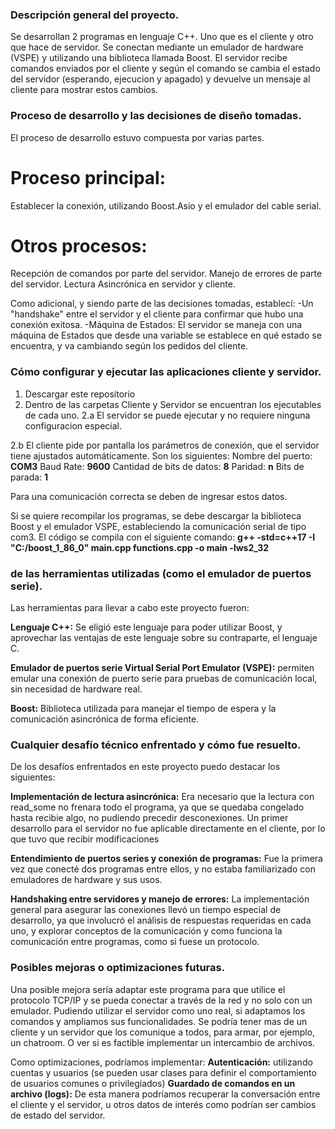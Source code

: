 ### Descripción general del proyecto.

Se desarrollan 2 programas en lenguaje C++. Uno que es el cliente y otro que hace de servidor. Se conectan mediante un emulador de hardware (VSPE) y utilizando una biblioteca llamada Boost. El servidor recibe comandos enviados por el cliente y según el comando se cambia el estado del servidor (esperando, ejecucion y apagado) y devuelve un mensaje al cliente para mostrar estos cambios.

### Proceso de desarrollo y las decisiones de diseño tomadas.

El proceso de desarrollo estuvo compuesta por varias partes. 

# Proceso principal: 
Establecer la conexión, utilizando Boost.Asio y el emulador del cable serial.
# Otros procesos: 
Recepción de comandos por parte del servidor. Manejo de errores de parte del servidor. Lectura Asincrónica en servidor y cliente.

Como adicional, y siendo parte de las decisiones tomadas, establecí:
-Un "handshake" entre el servidor y el cliente para confirmar que hubo una conexión exitosa. 
-Máquina de Estados: El servidor se maneja con una máquina de Estados que desde una variable se establece en qué estado se encuentra, y va cambiando según los pedidos del cliente.

### Cómo configurar y ejecutar las aplicaciones cliente y servidor.

1. Descargar este repositorio
2. Dentro de las carpetas Cliente y Servidor se encuentran los ejecutables de cada uno. 
2.a El servidor se puede ejecutar y no requiere ninguna configuracion especial.

2.b El cliente pide por pantalla los parámetros de conexión, que el servidor tiene ajustados automáticamente. Son los siguientes:
Nombre del puerto: **COM3**
Baud Rate: **9600**
Cantidad de bits de datos: **8**
Paridad: **n**
Bits de parada: **1**

Para una comunicación correcta se deben de ingresar estos datos.

Si se quiere recompilar los programas, se debe descargar la biblioteca Boost y el emulador VSPE, estableciendo la comunicación serial de tipo com3. El código se compila con el siguiente comando: **g++ -std=c++17 -I "C:/boost_1_86_0" main.cpp functions.cpp  -o main -lws2_32**

###  de las herramientas utilizadas (como el emulador de puertos serie).
Las herramientas para llevar a cabo este proyecto fueron:

**Lenguaje C++:** Se eligió este lenguaje para poder utilizar Boost, y aprovechar las ventajas de este lenguaje sobre su contraparte, el lenguaje C.

**Emulador de puertos serie Virtual Serial Port Emulator (VSPE):** permiten emular una conexión de puerto serie para pruebas de comunicación local, sin necesidad de hardware real.

**Boost:** Biblioteca utilizada para manejar el tiempo de espera y la comunicación asincrónica de forma eficiente.

### Cualquier desafío técnico enfrentado y cómo fue resuelto.
De los desafíos enfrentados en este proyecto puedo destacar los siguientes:

**Implementación de lectura asincrónica:** Era necesario que la lectura con read_some no frenara todo el programa, ya que se quedaba congelado hasta recibie algo, no pudiendo precedir desconexiones. Un primer desarrollo para el servidor no fue aplicable directamente en el cliente, por lo que tuvo que recibir modificaciones

**Entendimiento de puertos series y conexión de programas:** Fue la primera vez que conecté dos programas entre ellos, y no estaba familiarizado con emuladores de hardware y sus usos.

**Handshaking entre servidores y manejo de errores:** La implementación general para asegurar las conexiones llevó un tiempo especial de desarrollo, ya que involucró el análisis de respuestas requeridas en cada uno, y explorar conceptos de la comunicación y como funciona la comunicación entre programas, como si fuese un protocolo.

### Posibles mejoras o optimizaciones futuras.

Una posible mejora sería adaptar este programa para que utilice el protocolo TCP/IP y se pueda conectar a través de la red y no solo con un emulador. Pudiendo utilizar el servidor como uno real, si adaptamos los comandos y ampliamos sus funcionalidades. Se podría tener mas de un cliente y un servidor que los comunique a todos, para armar, por ejemplo, un chatroom. O ver si es factible implementar un intercambio de archivos.

Como optimizaciones, podríamos implementar:
**Autenticación:** utilizando cuentas y usuarios (se pueden usar clases para definir el comportamiento de usuarios comunes o privilegiados)
**Guardado de comandos en un archivo (logs):** De esta manera podríamos recuperar la conversación entre el cliente y el servidor, u otros datos de interés como podrían ser cambios de estado del servidor.